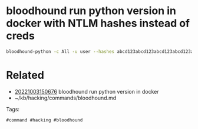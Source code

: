 # bloodhound run python version in docker with NTLM hashes instead of creds
```bash
bloodhound-python -c All -u user --hashes abcd123abcd123abcd123abcd123abcd:abcd123abcd123abcd123abcd123abcd -dc 'FQDNMachineName.domain.local' -d 'domain.local' -ns $IP
```

# Related

- [20221003150676](/zet/20221003150676/README.md) bloodhound run python version in docker
- ~/kb/hacking/commands/bloodhound.md

Tags:

    #command #hacking #bloodhound 
